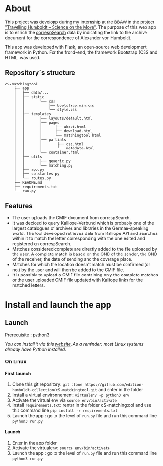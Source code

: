 
# About
This project was developp during my internship at the BBAW in the project ["Travelling Humboldt – Science on the Move"](https://edition-humboldt.de/). 
The purpose of this web app is to enrich the [correspSearch](https://correspsearch.net/) data by indicating the link to the archive document for the correspondence of Alexander von Humboldt.

This app was developed with Flask, an open-source web development framework in Python. For the frond-end, the framework Bootstrap (CSS and HTML) was used.

## Repository`s structure
```
cS-matchingtool
    ├── app
    │   ├── data/...
    │   ├── static
    │   │       └── css
    │   │           ├── bootstrap.min.css
    │   │           └── style.css
    │   ├── templates
    │   │       ├── layouts/default.html
    │   │       ├── pages
    │   │       │      ├── about.html
    │   │       │      ├── download.html
    │   │       │      └── matchingtool.html
    │   │       ├── partials
    │   │       │       ├── css.html
    │   │       │       └── metadata.html
    │   │       └── container.html
    │   ├── utils
    │   │       ├── generic.py
    │   │       └── matching.py
    │   ├── app.py
    │   ├── constantes.py
    │   └── routes.py
    ├── README.md
    ├── requirements.txt
    └── run.py
```
## Features
- The user uploads the CMIF document from correspSearch. 
- It was decided to query Kalliope-Verbund which is probably one of the largest catalogues of archives and libraries in the German-speaking world. The tool developed retrieves data from Kalliope API and searches within it to match the letter corresponding with the one edited and registered on correspSearch.
- Matches considered complete are directly added to the file uploaded by the user. A complete match is based on the GND of the sender, the GND of the receiver, the date of sending and the coverage place.
- Matches for which the location doesn't match must be confirmed (or not) by the user and will then be added to the CMIF file.
- It is possible to upload a CMIF file containing only the complete matches or the user uploaded CMIF file updated with Kalliope links for the matched letters.

# Install and launch the app
## Launch
Prerequisite : python3

_You can install it via this [website](https://www.python.org/downloads/). As a reminder: most Linux systems already have Python installed._ 

### On Linux
#### First Launch
1. Clone this git repository: `git clone https://github.com/edition-humboldt-collection/cS-matchingtool.git` and enter in the folder
2. Install a virtual environnement: `virtualenv -p python3 env`
3. Activate the virtual env via `source env/bin/activate`
4. Install `requirements.txt`: renter in the folder cS-matchingtool and use this command line `pip install -r requirements.txt`
5. Launch the app : go to the level of `run.py` file and run this command line `python3 run.py`
#### Launch
1. Enter in the app folder
2. Activate the virtualenv: `source env/bin/activate`
3. Launch the app : go to the level of `run.py` file and run this command line `python3 run.py`
